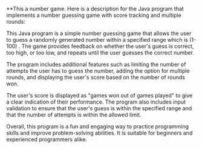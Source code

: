 **This a number game.
Here is a description for the Java program that implements a number guessing game with score tracking and multiple rounds:

This Java program is a simple number guessing game that allows the user to guess a randomly generated number within a specified range which is (1-100) . The game provides feedback on whether the user's guess is correct, too high, or too low, and repeats until the user guesses the correct number.

The program includes additional features such as limiting the number of attempts the user has to guess the number, adding the option for multiple rounds, and displaying the user's score based on the number of rounds won.

The user's score is displayed as "games won out of games played" to give a clear indication of their performance. The program also includes input validation to ensure that the user's guess is within the specified range and that the number of attempts is within the allowed limit.

Overall, this program is a fun and engaging way to practice programming skills and improve problem-solving abilities. It is suitable for beginners and experienced programmers alike.
